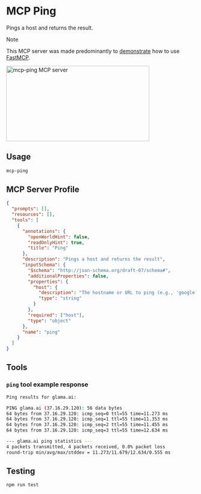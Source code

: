 # MCP Ping

Pings a host and returns the result.

> [!NOTE]
> This MCP server was made predominantly to [demonstrate](https://github.com/punkpeye/mcp-ping/blob/main/src/createServer.ts) how to use [FastMCP](https://github.com/punkpeye/fastmcp).

<a href="https://glama.ai/mcp/servers/@punkpeye/mcp-ping">
  <img width="380" height="200" src="https://glama.ai/mcp/servers/@punkpeye/mcp-ping/badge" alt="mcp-ping MCP server" />
</a>

## Usage

```bash
mcp-ping
```

## MCP Server Profile

```json
{
  "prompts": [],
  "resources": [],
  "tools": [
    {
      "annotations": {
        "openWorldHint": false,
        "readOnlyHint": true,
        "title": "Ping"
      },
      "description": "Pings a host and returns the result",
      "inputSchema": {
        "$schema": "http://json-schema.org/draft-07/schema#",
        "additionalProperties": false,
        "properties": {
          "host": {
            "description": "The hostname or URL to ping (e.g., 'google.com' or 'https://google.com')",
            "type": "string"
          }
        },
        "required": ["host"],
        "type": "object"
      },
      "name": "ping"
    }
  ]
}
```

## Tools

### `ping` tool example response

```bash
Ping results for glama.ai:

PING glama.ai (37.16.29.120): 56 data bytes
64 bytes from 37.16.29.120: icmp_seq=0 ttl=55 time=11.273 ms
64 bytes from 37.16.29.120: icmp_seq=1 ttl=55 time=11.353 ms
64 bytes from 37.16.29.120: icmp_seq=2 ttl=55 time=11.455 ms
64 bytes from 37.16.29.120: icmp_seq=3 ttl=55 time=12.634 ms

--- glama.ai ping statistics ---
4 packets transmitted, 4 packets received, 0.0% packet loss
round-trip min/avg/max/stddev = 11.273/11.679/12.634/0.555 ms
```

## Testing

```bash
npm run test
```
